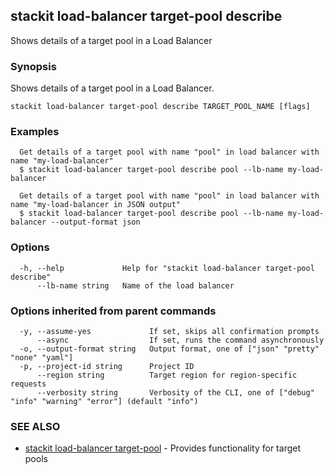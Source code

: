 ## stackit load-balancer target-pool describe

Shows details of a target pool in a Load Balancer

### Synopsis

Shows details of a target pool in a Load Balancer.

```
stackit load-balancer target-pool describe TARGET_POOL_NAME [flags]
```

### Examples

```
  Get details of a target pool with name "pool" in load balancer with name "my-load-balancer"
  $ stackit load-balancer target-pool describe pool --lb-name my-load-balancer

  Get details of a target pool with name "pool" in load balancer with name "my-load-balancer in JSON output"
  $ stackit load-balancer target-pool describe pool --lb-name my-load-balancer --output-format json
```

### Options

```
  -h, --help             Help for "stackit load-balancer target-pool describe"
      --lb-name string   Name of the load balancer
```

### Options inherited from parent commands

```
  -y, --assume-yes             If set, skips all confirmation prompts
      --async                  If set, runs the command asynchronously
  -o, --output-format string   Output format, one of ["json" "pretty" "none" "yaml"]
  -p, --project-id string      Project ID
      --region string          Target region for region-specific requests
      --verbosity string       Verbosity of the CLI, one of ["debug" "info" "warning" "error"] (default "info")
```

### SEE ALSO

* [stackit load-balancer target-pool](./stackit_load-balancer_target-pool.md)	 - Provides functionality for target pools


